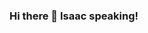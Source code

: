 ### Hi there 👋 Isaac speaking!

<!--
**ynCAOr06/ynCAOr06** is a ✨ _special_ ✨ repository because its `README.md` (this file) appears on your GitHub profile.

Here are some ideas to get you started:

- 🔭 I’m currently working on something coooool!
- 🌱 I’m currently learning C++ & Python
